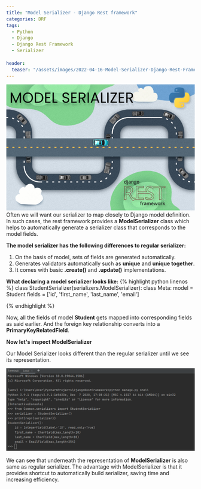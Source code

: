 ```yaml
---
title: "Model Serializer - Django Rest framework"
categories: DRF
tags:
  - Python
  - Django
  - Django Rest Framework
  - Serializer

header:
  teaser: "/assets/images/2022-04-16-Model-Serializer-Django-Rest-Framework/model-serializer.png"
---
```


![Cover Page](/assets/images/2022-04-16-Model-Serializer-Django-Rest-Framework/model-serializer.png)
Often we will want our serializer to map closely to Django model definition. In such cases, the rest framework provides a **ModelSerializer** class which helps to automatically generate a serializer class that corresponds to the model fields.

**The model serializer has the following differences to regular serializer:**

1. On the basis of model, sets of fields are generated automatically.
2. Generates validators automatically such as **unique** and **unique together**.
3. It comes with basic **.create()** and **.update()** implementations.

**What declaring a model serializer looks like:**
{% highlight python linenos %}
class StudentSerializer(serializers.ModelSerializer):
class Meta:
model = Student
fields = ['id', 'first_name', 'last_name', 'email']

{% endhighlight %}

Now, all the fields of model **Student** gets mapped into corresponding fields as said earlier. And the foreign key relationship converts into a **PrimaryKeyRelatedField**.

**Now let's inspect ModelSerializer**

Our Model Serializer looks different than the regular serializer until we see its representation.

![model serializer representation](/assets/images/2022-04-16-Model-Serializer-Django-Rest-Framework/serializer-representation.png)

We can see that underneath the representation of **ModelSerializer** is also same as regular serializer. The advantage with ModelSerializer is that it provides shortcut to automatically build serializer, saving time and increasing efficiency.

